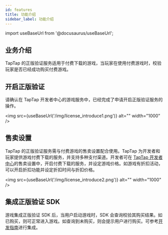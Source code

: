 ```yaml
---
id: features
title: 功能介绍
sidebar_label: 功能介绍
---
```


import useBaseUrl from '@docusaurus/useBaseUrl';

## 业务介绍
TapTap 的正版验证服务适用于付费下载的游戏，当玩家在使用付费游戏时，校验玩家是否已经成功购买付费游戏。

## 开启正版验证

请确认在 TapTap 开发者中心的游戏服务中，已经完成了申请开启正版验证服务的操作。

<img src={useBaseUrl('/img/license_introduce1.png')} alt="" width="1000" />

## 售卖设置

TapTap 的正版验证服务需与付费游戏的售卖设置配合使用。TapTap 为开发者和玩家提供游戏付费下载的服务，并支持多种支付渠道。开发者可在 [TapTap 开发者中心](https://developer.taptap.com/)的售卖设置中，开启付费下载的服务，并设定游戏价格。如游戏有折扣活动，可以开启折扣功能并设定折扣时间与折扣价格。

<img src={useBaseUrl('/img/license_introduce2.png')} alt="" width="1000" />

## 集成正版验证 SDK

游戏集成正版验证 SDK 后，当用户启动游戏时，SDK 会查询校验其购买结果。如已购买，则可正常进入游戏。如查询到未购买，则会提示用户进行购买。可参考[开发指南](/sdk/lisence/guide/)进行集成。